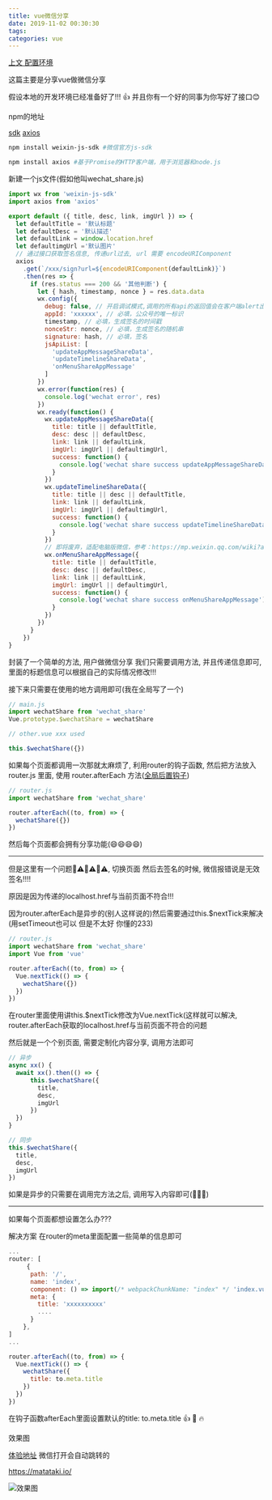```yaml
---
title: vue微信分享
date: 2019-11-02 00:30:30
tags:
categories: vue
---
```


[上文 配置环境](https://xiaotiandada.github.io/2019/10/23/%E6%9C%AC%E5%9C%B0%E8%B0%83%E8%AF%95%E5%BE%AE%E4%BF%A1SDK/)

这篇主要是分享vue做微信分享

<!-- more -->

假设本地的开发环境已经准备好了!!! 👍 并且你有一个好的同事为你写好了接口😊


npm的地址

[sdk](https://www.npmjs.com/package/weixin-js-sdk)
[axios](https://www.npmjs.com/package/axios)

```bash
npm install weixin-js-sdk #微信官方js-sdk

npm install axios #基于Promise的HTTP客户端，用于浏览器和node.js
```

新建一个js文件(假如他叫wechat_share.js)

```js
import wx from 'weixin-js-sdk'
import axios from 'axios'

export default ({ title, desc, link, imgUrl }) => {
  let defaultTitle = '默认标题'
  let defaultDesc = '默认描述'
  let defaultLink = window.location.href
  let defaultimgUrl ='默认图片'
  // 通过接口获取签名信息, 传递url过去, url 需要 encodeURIComponent
  axios
    .get(`/xxx/sign?url=${encodeURIComponent(defaultLink)}`)
    .then(res => {
      if (res.status === 200 && '其他判断') {
        let { hash, timestamp, nonce } = res.data.data
        wx.config({
          debug: false, // 开启调试模式,调用的所有api的返回值会在客户端alert出来，若要查看传入的参数，可以在pc端打开，参数信息会通过log打出，仅在pc端时才会打印。
          appId: 'xxxxxx', // 必填，公众号的唯一标识
          timestamp, // 必填，生成签名的时间戳
          nonceStr: nonce, // 必填，生成签名的随机串
          signature: hash, // 必填，签名
          jsApiList: [
            'updateAppMessageShareData',
            'updateTimelineShareData',
            'onMenuShareAppMessage'
          ]
        })
        wx.error(function(res) {
          console.log('wechat error', res)
        })
        wx.ready(function() {
          wx.updateAppMessageShareData({
            title: title || defaultTitle,
            desc: desc || defaultDesc,
            link: link || defaultLink,
            imgUrl: imgUrl || defaultimgUrl,
            success: function() {
              console.log('wechat share success updateAppMessageShareData')
            }
          })
          wx.updateTimelineShareData({
            title: title || desc || defaultTitle,
            link: link || defaultLink,
            imgUrl: imgUrl || defaultimgUrl,
            success: function() {
              console.log('wechat share success updateTimelineShareData')
            }
          })
          // 即将废弃，适配电脑版微信，参考：https://mp.weixin.qq.com/wiki?action=doc&id=mp1421141115#10
          wx.onMenuShareAppMessage({
            title: title || defaultTitle,
            desc: desc || defaultDesc,
            link: link || defaultLink,
            imgUrl: imgUrl || defaultimgUrl,
            success: function() {
              console.log('wechat share success onMenuShareAppMessage')
            }
          })
        })
      }
    })
}
```

封装了一个简单的方法, 用户做微信分享 我们只需要调用方法, 并且传递信息即可, 里面的标题信息可以根据自己的实际情况修改!!!

接下来只需要在使用的地方调用即可(我在全局写了一个)

```js
// main.js
import wechatShare from 'wechat_share'
Vue.prototype.$wechatShare = wechatShare

// other.vue xxx used

this.$wechatShare({})
```

如果每个页面都调用一次那就太麻烦了, 利用router的钩子函数, 然后把方法放入router.js 里面, 使用 router.afterEach 方法([全局后置钩子](https://router.vuejs.org/zh/guide/advanced/navigation-guards.html#%E5%85%A8%E5%B1%80%E5%90%8E%E7%BD%AE%E9%92%A9%E5%AD%90))

```js
// router.js
import wechatShare from 'wechat_share'

router.afterEach((to, from) => {
  wechatShare({})
})
```
然后每个页面都会拥有分享功能(😄😄😄😄)

---

但是这里有一个问题⚠️️️️️⚠️️️️️⚠️️️️️, 切换页面 然后去签名的时候, 微信报错说是无效签名!!!!

原因是因为传递的localhost.href与当前页面不符合!!!

因为router.afterEach是异步的(别人这样说的)然后需要通过this.$nextTick来解决(用setTimeout也可以 但是不太好 你懂的233)
```js
// router.js
import wechatShare from 'wechat_share'
import Vue from 'vue'

router.afterEach((to, from) => {
  Vue.nextTick(() => {
    wechatShare({})
  })
})
```

在router里面使用讲this.$nextTick修改为Vue.nextTick(这样就可以解决, router.afterEach获取的localhost.href与当前页面不符合的问题

然后就是一个个别页面, 需要定制化内容分享, 调用方法即可

```js
// 异步
async xx() {
  await xx().then(() => {
      this.$wechatShare({
        title,
        desc,
        imgUrl
      })
  })
}

// 同步
this.$wechatShare({
  title,
  desc,
  imgUrl
})
```

如果是异步的只需要在调用完方法之后, 调用写入内容即可(🚀🚀🚀)

---

如果每个页面都想设置怎么办???

解决方案 在router的meta里面配置一些简单的信息即可

```js
...
router: [
     {
      path: '/',
      name: 'index',
      component: () => import(/* webpackChunkName: "index" */ 'index.vue'),
      meta: {
        title: 'xxxxxxxxxx'
        ....
      }
    },
]
...

router.afterEach((to, from) => {
  Vue.nextTick(() => {
    wechatShare({
      title: to.meta.title
    })
  })
})
```

在钩子函数afterEach里面设置默认的title: to.meta.title 👍 🚀 🔥

效果图

[体验地址](https://matataki.io/) 微信打开会自动跳转的

https://matataki.io/

![效果图](vue微信分享/1.png)

